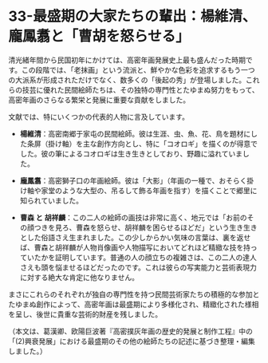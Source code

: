 # 33-最盛期の大家たちの輩出：楊維清、龐鳳翥と「曹胡を怒らせる」

清光緒年間から民国初年にかけては、高密年画発展史上最も盛んだった時期です。この段階では、「老抹画」という流派と、鮮やかな色彩を追求するもう一つの大派系が形成されただけでなく、数多くの「後起の秀」が登場しました。これらの技芸に優れた民間絵師たちは、その独特の専門性とたゆまぬ努力をもって、高密年画のさらなる繁栄と発展に重要な貢献をしました。

文献では、特にいくつかの代表的人物に言及しています。

*   **楊維清**：高密南郷于家屯の民間絵師。彼は生涯、虫、魚、花、鳥を題材にした条屏（掛け軸）を主な創作方向とし、特に「コオロギ」を描くのが得意でした。彼の筆によるコオロギは生き生きとしており、野趣に溢れていました。

*   **龐鳳翥**：高密獅子口の年画絵師。彼は「大影」（年画の一種で、おそらく掛け軸や家堂のような大型の、吊るして飾る年画を指す）を描くことで郷里に知られていました。

*   **曹森 と 胡祥麟**：この二人の絵師の画技は非常に高く、地元では「お前のその顔つきを見ろ、曹森を怒らせ、胡祥麟を困らせるほどだ」という生き生きとした俗語さえ生まれました。この少しからかい気味の言葉は、裏を返せば、曹森と胡祥麟が人物肖像画や人物描写においてどれほど精緻な技を持っていたかを証明しています。普通の人の顔立ちの複雑さは、この二人の達人さえも頭を悩ませるほどだったのです。これは彼らの写実能力と芸術表現力に対する絶大な肯定に他なりません。

まさにこれらのそれぞれが独自の専門性を持つ民間芸術家たちの積極的な参加とたゆまぬ創作によって、高密年画は最盛期により多様化され、精緻化された様相を呈し、後世に貴重な芸術的財産を残しました。

（本文は、葛漢卿、欧陽巨波著『高密撲灰年画の歴史的発展と制作工程』中の「(2)興衰発展」における最盛期のその他の絵師たちの記述に基づき整理・編集しました。）
